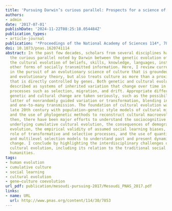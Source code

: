 ```yaml
---
title: 'Pursuing Darwin’s curious parallel: Prospects for a science of cultural evolution'
authors:
- admin
date: '2017-07-01'
publishDate: '2024-11-22T08:25:18.054484Z'
publication_types:
- article-journal
publication: '*Proceedings of the National Academy of Sciences 114*, 7853-7860'
doi: 10.1073/pnas.1620741114
abstract: In the past few decades, scholars from several disciplines have pursued
  the curious parallel noted by Darwin between the genetic evolution of species and
  the cultural evolution of beliefs, skills, knowledge, languages, institutions, and
  other forms of socially transmitted information. Here, I review current progress
  in the pursuit of an evolutionary science of culture that is grounded in both biological
  and evolutionary theory, but also treats culture as more than a proximate mechanism
  that is directly controlled by genes. Both genetic and cultural evolution can be
  described as systems of inherited variation that change over time in response to
  processes such as selection, migration, and drift. Appropriate differences between
  genetic and cultural change are taken seriously, such as the possibility in the
  latter of nonrandomly guided variation or transformation, blending inheritance,
  and one-to-many transmission. The foundation of cultural evolution was laid in the
  late 20th century with population-genetic style models of cultural microevolution,
  and the use of phylogenetic methods to reconstruct cultural macroevolution. Since
  then, there have been major efforts to understand the sociocognitive mechanisms
  underlying cumulative cultural evolution, the consequences of demography on cultural
  evolution, the empirical validity of assumed social learning biases, the relative
  role of transformative and selective processes, and the use of quantitative phylogenetic
  and multilevel selection models to understand past and present dynamics of society-level
  change. I conclude by highlighting the interdisciplinary challenges of studying
  cultural evolution, including its relation to the traditional social sciences and
  humanities.
tags:
- human evolution
- cumulative culture
- social learning
- cultural evolution
- gene–culture coevolution
url_pdf: publication/mesoudi-pursuing-2017/Mesoudi_PNAS_2017.pdf
links:
- name: URL
  url: http://www.pnas.org/content/114/30/7853
---
```

